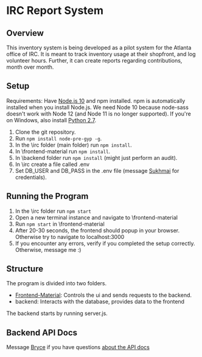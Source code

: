 # IRC Report System

## Overview

This inventory system is being developed as a pilot system for the Atlanta office of IRC. It is meant to track inventory usage at their shopfront, and log volunteer hours. Further, it can create reports regarding contributions, month over month.

## Setup
Requirements: Have [Node.js 10](https://nodejs.org/en/) and npm installed. npm is automatically installed when you install Node.js. We need Node 10 because node-sass doesn't work with Node 12 (and Node 11 is no longer supported). If you're on Windows, also install [Python 2.7](https://www.python.org/downloads/).

 1. Clone the git repository.
 2. Run `npm install node-pre-gyp -g`.
 3. In the \irc folder (main folder) run `npm install`.
 4. In \frontend-material run `npm install`.
 5. In \backend folder run `npm install` (might just perform an audit).
 6. In \irc create a file called .env
 7. Set DB_USER and DB_PASS in the .env file (message [Sukhmai](https://github.com/Sukhmai) for credentials).

## Running the Program
1. In the \irc folder run `npm start`
2. Open a new terminal instance and navigate to \frontend-material
3. Run `npm start` in \frontend-material
4. After 20-30 seconds, the frontend should popup in your browser. Otherwise try to navigate to localhost:3000
5. If you encounter any errors, verify if you completed the setup correctly. Otherwise, message me :)

## Structure

The program is divided into two folders.

 - [Frontend-Material](https://github.com/GTBitsOfGood/irc/blob/master/frontend-material/README.md): Controls the ui and sends requests to the backend.
 - backend: Interacts with the database, provides data to the frontend

The backend starts by running server.js.

## Backend API Docs
Message [Bryce](https://github.com/Navbryce) if you have questions [about the API docs](https://app.swaggerhub.com/apis-docs/navbryce/irc/1.0.0)
